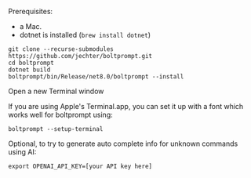 Prerequisites:

* a Mac.
* dotnet is installed (`brew install dotnet`)

```
git clone --recurse-submodules https://github.com/jechter/boltprompt.git
cd boltprompt
dotnet build
boltprompt/bin/Release/net8.0/boltprompt --install
```

Open a new Terminal window

If you are using Apple's Terminal.app, you can set it up with a font which works well for boltprompt using:

```
boltprompt --setup-terminal
```

Optional, to try to generate auto complete info for unknown commands using AI:

```
export OPENAI_API_KEY=[your API key here]
```

